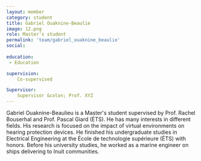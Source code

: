 ```yaml
---
layout: member
category: student
title: Gabriel Ouaknine-Beaulie
image: 12.png
role: Master's student
permalink: 'team/gabriel_ouaknine_beaulie'
social:
    
education:
 - Education

supervision:
    Co-supervised

Supervisor:
    Supervisor &colon; Prof. XYZ
---
```


Gabriel Ouaknine-Beaulieu is a Master's student supervised by Prof. Rachel Bouserhal and Prof. Pascal Giard (ÉTS). He has many interests in different fields. His research is focused on the impact of virtual environments on hearing protection devices. He finished his undergraduate studies in Electrical Engineering at the École de technologie supérieure (ÉTS) with honors. Before his university studies, he worked as a marine engineer on ships delivering to Inuit communities.